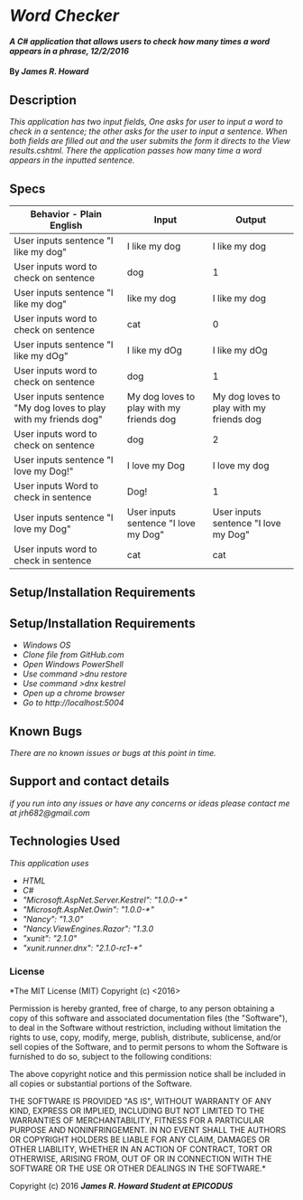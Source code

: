 # _Word Checker_

#### _A C# application that allows users to check how many times a word appears in a phrase, 12/2/2016_

#### By _**James R. Howard**_

## Description

_This application has two input fields, One asks for user to input a word to check in a sentence; the other asks for the user to input a sentence. When both fields are filled out and the user submits the form it directs to the View results.cshtml. There the application passes how many time a word appears in the inputted sentence._

## Specs


| Behavior - Plain English                                        | Input                                    | Output                                   |
|-----------------------------------------------------------------|------------------------------------------|------------------------------------------|
| User inputs sentence "I like my dog"                            | I like my dog                            | I like my dog                            |
| User inputs word to check on sentence                           | dog                                      | 1                                        |
| User inputs sentence "I like my dog"                            | Iike my dog                              | I like my dog                            |
| User inputs word to check on sentence                           | cat                                      | 0                                        |
| User inputs sentence "I like my dOg"                            | I like my dOg                            | I like my dOg                            |
| User inputs word to check on sentence                           | dog                                      | 1                                        |
| User inputs sentence "My dog loves to play with my friends dog" | My dog loves to play with my friends dog | My dog loves to play with my friends dog |
| User inputs word to check on sentence                           | dog                                      | 2                                        |
| User inputs sentence "I love my Dog!"                           | I love my Dog                            | I love my dog                            |
| User inputs Word to check in sentence                           | Dog!                                     | 1                                        |
| User inputs sentence "I love my Dog"                            | User inputs sentence "I love my Dog"     | User inputs sentence "I love my Dog"     |
| User inputs word to check in sentence                           | cat                                      | cat                                      |

## Setup/Installation Requirements

## Setup/Installation Requirements

* _Windows OS_
* _Clone file from GitHub.com_
* _Open Windows PowerShell_
* _Use command >dnu restore_
* _Use command >dnx kestrel_
* _Open up a chrome browser_
* _Go to http://localhost:5004_

## Known Bugs

_There are no known issues or bugs at this point in time._

## Support and contact details

_if you run into any issues or have any concerns or ideas please contact me at jrh682@gmail.com_

## Technologies Used

_This application uses_
* _HTML_
* _C#_
* _"Microsoft.AspNet.Server.Kestrel": "1.0.0-*"_
* _"Microsoft.AspNet.Owin": "1.0.0-*"_
* _"Nancy": "1.3.0"_
* _"Nancy.ViewEngines.Razor": "1.3.0_
* _"xunit": "2.1.0"_
* _"xunit.runner.dnx": "2.1.0-rc1-*"_

### License

*The MIT License (MIT)
Copyright (c) <2016> <James R. Howard>

Permission is hereby granted, free of charge, to any person obtaining a copy of this software and associated documentation files (the "Software"), to deal in the Software without restriction, including without limitation the rights to use, copy, modify, merge, publish, distribute, sublicense, and/or sell copies of the Software, and to permit persons to whom the Software is furnished to do so, subject to the following conditions:

The above copyright notice and this permission notice shall be included in all copies or substantial portions of the Software.

THE SOFTWARE IS PROVIDED "AS IS", WITHOUT WARRANTY OF ANY KIND, EXPRESS OR IMPLIED, INCLUDING BUT NOT LIMITED TO THE WARRANTIES OF MERCHANTABILITY, FITNESS FOR A PARTICULAR PURPOSE AND NONINFRINGEMENT. IN NO EVENT SHALL THE AUTHORS OR COPYRIGHT HOLDERS BE LIABLE FOR ANY CLAIM, DAMAGES OR OTHER LIABILITY, WHETHER IN AN ACTION OF CONTRACT, TORT OR OTHERWISE, ARISING FROM, OUT OF OR IN CONNECTION WITH THE SOFTWARE OR THE USE OR OTHER DEALINGS IN THE SOFTWARE.*

Copyright (c) 2016 **_James R. Howard Student at EPICODUS_**
